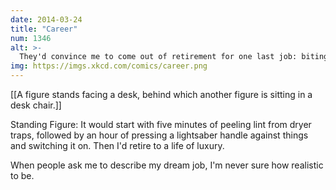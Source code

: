 ```yaml
---
date: 2014-03-24
title: "Career"
num: 1346
alt: >-
  They'd convince me to come out of retirement for one last job: biting into a giant lump of slightly soft wax a couple of times.
img: https://imgs.xkcd.com/comics/career.png
---
```

[[A figure stands facing a desk, behind which another figure is sitting in a desk chair.]]

Standing Figure: It would start with five minutes of peeling lint from dryer traps, followed by an hour of pressing a lightsaber handle against things and switching it on. Then I'd retire to a life of luxury.

When people ask me to describe my dream job, I'm never sure how realistic to be.

